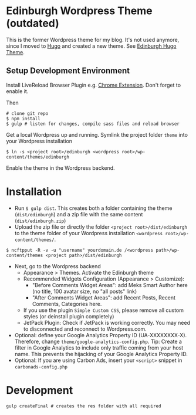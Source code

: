 # Edinburgh Wordpress Theme (outdated)

This is the former Wordpress theme for my blog. It's not used anymore, since I moved to [Hugo](https://gohugo.io/) and created a new theme. See [Edinburgh Hugo Theme](https://github.com/phauer/edinburgh-hugo-theme).

## Setup Development Environment

Install LiveReload Browser Plugin e.g. [Chrome Extension](https://chrome.google.com/webstore/detail/livereload/jnihajbhpnppcggbcgedagnkighmdlei?hl=en). Don't forget to enable it.

Then

```
# clone git repo
$ npm install
$ gulp # listen for changes, compile sass files and reload browser
```

Get a local Wordpress up and running. Symlink the project folder `theme` into your Wordpress installation
```
$ ln -s <project root>/edinburgh <wordpress root>/wp-content/themes/edinburgh
```

Enable the theme in the Wordpress backend.

# Installation
- Run `$ gulp dist`. This creates both a folder containing the theme (`dist/edinburgh`) and a zip file with the same content (`dist/edinburgh.zip`)
- Upload the zip file or directly the folder `<project root>/dist/edinburgh` to the theme folder of your Wordpress installation `<wordpress root>/wp-content/themes/`.
```
$ ncftpput -R -v -u "username" yourdomain.de /<wordpress path>/wp-content/themes <project path>/dist/edinburgh
```
- Next, go to the Wordpress backend
    - Appearance > Themes. Activate the Edinburgh theme
    - Recommended Widgets Configuration (Appearance > Customize):
        - "Before Comments Widget Areas": add Meks Smart Author here (no title, 100 avatar size, no "all posts" link)
        - "After Comments Widget Areas": add Recent Posts, Recent Comments, Categories here.
    - If you use the plugin `Simple Custom CSS`, please remove all custom styles (or deinstall plugin completely)
    - JetPack Plugin: Check if JetPack is working correctly. You may need to disconnected and reconnect to Wordpress.com.
- Optional: define your Google Analytics Property ID (UA-XXXXXXXX-X). Therefore, change `theme/google-analytics-config.php`. Tip: Create a filter in Google Analytics to include only traffic coming from your host name. This prevents the hijacking of your Google Analytics Property ID.
- Optional: If you are using Carbon Ads, insert your `<script>` snippet in `carbonads-config.php`

# Development
```
gulp createFinal # creates the res folder with all required
```
